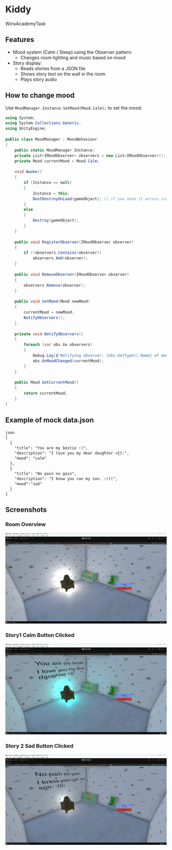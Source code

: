 # Kiddy
WinsAcademyTask

## Features
- Mood system (Calm / Sleep) using the Observer pattern:
  - Changes room lighting and music based on mood
- Story display:
  - Reads stories from a JSON file
  - Shows story text on the wall in the room
  - Plays story audio

## How to change mood
Use `MoodManager.Instance.SetMood(Mood.Calm);` to set the mood.

```csharp
using System;
using System.Collections.Generic;
using UnityEngine;

public class MoodManager : MonoBehaviour
{
    public static MoodManager Instance;
    private List<IMoodObserver> observers = new List<IMoodObserver>();
    private Mood currentMood = Mood.Calm;

    void Awake()
    {
        if (Instance == null)
        {
            Instance = this;
            DontDestroyOnLoad(gameObject); // if you need it across scenes
        }
        else
        {
            Destroy(gameObject);
        }
    }

    public void RegisterObserver(IMoodObserver observer)
    {
        if (!observers.Contains(observer))
            observers.Add(observer);
    }

    public void RemoveObserver(IMoodObserver observer)
    {
        observers.Remove(observer);
    }

    public void SetMood(Mood newMood)
    {
        currentMood = newMood;
        NotifyObservers();
    }

    private void NotifyObservers()
    {
        foreach (var obs in observers)
        {
            Debug.Log($"Notifying observer: {obs.GetType().Name} of mood change to {currentMood}");
            obs.OnMoodChanged(currentMood);
        }
    }

    public Mood GetCurrentMood()
    {
        return currentMood;
    }
}

```

## Example of mock data.json
```
json
[
  {
    "title": "You are my bestie :)",
    "description": "I love you my dear daughter <{}:",
    "mood": "calm"
  },
  {
    "title": "No pain no gain",
    "description": "I know you can my son. :(((",
    "mood":"sad"
  }
]
```

## Screenshots
### Room Overview
![Room Screenshot](screenshots/sc1.png)

### Story1 Calm Button Clicked
![DaughterStory](screenshots/sc2.png)

### Story 2 Sad Button Clicked
![SonStory](screenshots/sc3.png)